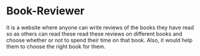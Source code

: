 # Book-Reviewer
It is a website where anyone can write reviews of the books they have read so as others can read these read these reviews on different books and choose whether or not to spend their time on that book. Also, it would help them to choose the right book for them.
